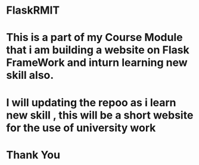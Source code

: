 # FlaskRMIT
# This is a part of my Course Module that i am building a website on Flask FrameWork and inturn learning new skill also.
# I will updating the repoo as i learn new skill , this will be a short website for the use of university work 
# Thank You
